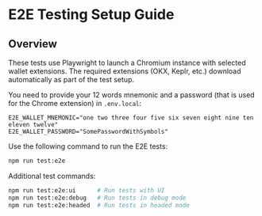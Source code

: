 # E2E Testing Setup Guide

## Overview

These tests use Playwright to launch a Chromium instance with selected wallet extensions. The required extensions (OKX, Keplr, etc.) download automatically as part of the test setup.

You need to provide your 12 words mnemonic and a password (that is used for the Chrome extension) in `.env.local`:

```env
E2E_WALLET_MNEMONIC="one two three four five six seven eight nine ten eleven twelve"
E2E_WALLET_PASSWORD="SomePasswordWithSymbols"
```

Use the following command to run the E2E tests:

```bash
npm run test:e2e
```

Additional test commands:

```bash
npm run test:e2e:ui      # Run tests with UI
npm run test:e2e:debug   # Run tests in debug mode
npm run test:e2e:headed  # Run tests in headed mode
```
